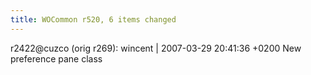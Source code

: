 ```yaml
---
title: WOCommon r520, 6 items changed
---
```


r2422@cuzco (orig r269): wincent | 2007-03-29 20:41:36 +0200 New preference pane class
